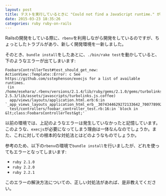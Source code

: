 ```yaml
---
layout: post
title: テストを実行しているときに "Could not find a JavaScript runtime." が出てしまう場合の対処法について
date: 2015-03-23 18:35:26
categories: ruby ruby-on-rails
---
```

<p>Railsの開発をしている際に、<code>rbenv</code>を利用しながら開発をしているのですが、ちょっとしたトラブルがあり、新しく開発環境を一新しました。</p>

<p>そのとき、<code>bundle install</code>をしたあとに、<code>./bin/rake test</code>を動かしていると、下のようなエラーが出てしまいます:</p>

```
FoobarsControllerTest#test_should_get_new:
ActionView::Template::Error: c See https://github.com/sstephenson/execjs for a list of available runtimes.
 (in /home/esehara/.rbenv/versions/2.1.4/lib/ruby/gems/2.1.0/gems/turbolinks-2.5.3/lib/assets/javascripts/turbolinks.js.coffee)
  app/views/layouts/application.html.erb:6:in `_app_views_layouts_application_html_erb__3074344629272133642_70077899278000'
  test/controllers/foobar_controller_test.rb:16:in `block in &lt;class:FoobarsControllerTest&gt;'
```

<p>以前の環境では、上記のようなエラーは発生していなかったと記憶しています。このような、<code>execjs</code>が必要になってしまう理由は一体なんなのでしょうか。また、これに対しての根本的な対処法とはどのようなものでしょうか。</p>

<p>参考のため、以下の<code>rbenv</code>の環境で<code>bundle install</code>を行いましたが、どれを使ってもエラーとなってしまいます:</p>

<ul>
<li><code>ruby 2.1.0</code></li>
<li><code>ruby 2.2.0</code></li>
<li><code>ruby 2.2.1</code></li>
</ul>

<p>このエラーの解決方法についての、正しい対処法があれば、是非教えてください。</p>
